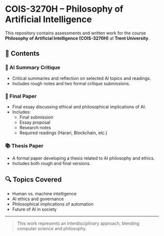 # COIS-3270H – Philosophy of Artificial Intelligence

This repository contains assessments and written work for the course **Philosophy of Artificial Intelligence (COIS-3270H)** at **Trent University**.

## 📂 Contents

### 🧠 AI Summary Critique
- Critical summaries and reflection on selected AI topics and readings.
- Includes rough notes and two formal critique submissions.

### 📝 Final Paper
- Final essay discussing ethical and philosophical implications of AI.
- Includes:
  - Final submission
  - Essay proposal
  - Research notes
  - Required readings (Harari, Blockchain, etc.)

### 📚 Thesis Paper
- A formal paper developing a thesis related to AI philosophy and ethics.
- Includes both rough and final versions.

## 🔍 Topics Covered
- Human vs. machine intelligence
- AI ethics and governance
- Philosophical implications of automation
- Future of AI in society

---

> This work represents an interdisciplinary approach, blending computer science and philosophy.

